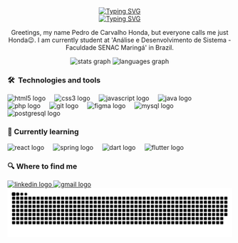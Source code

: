 <!--TYPING SVG-->
<div align= "center">
  <a href="https://git.io/typing-svg"><img src="https://readme-typing-svg.demolab.com?font=Outfit&weight=600&size=35&duration=2000&pause=1000&color=00E624&center=true&vCenter=true&multiline=true&width=435&height=65&lines=Hey+%F0%9F%91%8B++I'm+Honda" alt="Typing SVG" /></a>
  </br>
  <a href="https://git.io/typing-svg"><img src="https://readme-typing-svg.demolab.com?font=Outfit&weight=600&size=30&duration=2000&pause=1000&color=7C04E9&center=true&vCenter=true&multiline=true&width=435&height=65&lines=welcome+to+my+profile!" alt="Typing SVG" /></a>
</div>
<p align="center"> Greetings, my name Pedro de Carvalho Honda, but everyone calls me just Honda😉. I am currently student at 'Análise e Desenvolvimento de Sistema - Faculdade SENAC Maringá' in Brazil.<p>

<!-- GIT HUB STATS-->
<div align="center">
  <img src="https://github-readme-stats.vercel.app/api?username=HondaCoding&hide_title=false&hide_rank=false&show_icons=true&include_all_commits=true&count_private=true&disable_animations=false&theme=github_dark&locale=en&hide_border=true" height="150" alt="stats graph"  />
  <img src="https://github-readme-stats.vercel.app/api/top-langs?username=HondaCoding&locale=en&hide_title=false&layout=compact&card_width=320&langs_count=5&theme=github_dark&hide_border=true" height="150" alt="languages graph"  />
</div>

<h3>🛠  Technologies and tools</h3>
<div align="left">
  <img src="https://cdn.jsdelivr.net/gh/devicons/devicon/icons/html5/html5-original.svg" height="30" alt="html5 logo"/>
  <img width="12" />
  <img src="https://cdn.jsdelivr.net/gh/devicons/devicon/icons/css3/css3-original.svg" height="30" alt="css3 logo"  />
  <img width="12" />
  <img src="https://cdn.jsdelivr.net/gh/devicons/devicon/icons/javascript/javascript-original.svg" height="30" alt="javascript logo"  />
  <img width="12" />
  <img src="https://cdn.jsdelivr.net/gh/devicons/devicon/icons/java/java-original.svg" height="30" alt="java logo"  />
  <img width="12" />
  <img src="https://cdn.jsdelivr.net/gh/devicons/devicon/icons/php/php-original.svg" height="30" alt="php logo"  />
  <img width="12" />
  <img src="https://cdn.jsdelivr.net/gh/devicons/devicon/icons/git/git-original.svg" height="30" alt="git logo"  />
  <img width="12" />
  <img src="https://cdn.jsdelivr.net/gh/devicons/devicon/icons/figma/figma-original.svg" height="30" alt="figma logo"  />
  <img width="12" />
  <img src="https://cdn.jsdelivr.net/gh/devicons/devicon/icons/mysql/mysql-original.svg" height="30" alt="mysql logo"  />
  <img width="12" />
  <img src="https://cdn.jsdelivr.net/gh/devicons/devicon/icons/postgresql/postgresql-original.svg" height="30" alt="postgresql logo"  />
</div>

<h3>📖 Currently learning</h3>
<div align="left">
  <img src="https://cdn.jsdelivr.net/gh/devicons/devicon/icons/react/react-original.svg" height="30" alt="react logo"  />
  <img width="12" />
  <img src="https://cdn.jsdelivr.net/gh/devicons/devicon/icons/spring/spring-original.svg" height="30" alt="spring logo"  />
  <img width="12" />
  <img src="https://cdn.jsdelivr.net/gh/devicons/devicon/icons/dart/dart-original.svg" height="30" alt="dart logo"  />
  <img width="12" />
  <img src="https://cdn.jsdelivr.net/gh/devicons/devicon/icons/flutter/flutter-original.svg" height="30" alt="flutter logo"  />
</div>

###

<h3>🔍 Where to find me</h3>
<div align="left">
  <a href="https://www.linkedin.com/pedro-honda/">
    <img src="https://img.shields.io/static/v1?message=LinkedIn&logo=linkedin&label=&color=0077B5&logoColor=white&labelColor=&style=for-the-badge" height="25" alt="linkedin logo"  />
  </a>
  <a href="mailto:pedrohonda03@gmail.com">
    <img src="https://img.shields.io/static/v1?message=Gmail&logo=gmail&label=&color=D14836&logoColor=white&labelColor=&style=for-the-badge" height="25" alt="gmail logo"  />
  </a>
</div>



<!-- SNAKE CONTRIBUITIONS-->
<picture align="center">
  <source media="(prefers-color-scheme: dark)" srcset="https://raw.githubusercontent.com/HondaCoding/HondaCoding/output/github-contribution-grid-snake-dark.svg">
  <source media="(prefers-color-scheme: light)" srcset="https://raw.githubusercontent.com/HondaCoding/HondaCoding/output/github-contribution-grid-snake-dark.svg">
  <img align="center" alt="github contribution grid snake animation" src="https://raw.githubusercontent.com/HondaCoding/HondaCoding/output/github-contribution-grid-snake.svg">
</picture>



